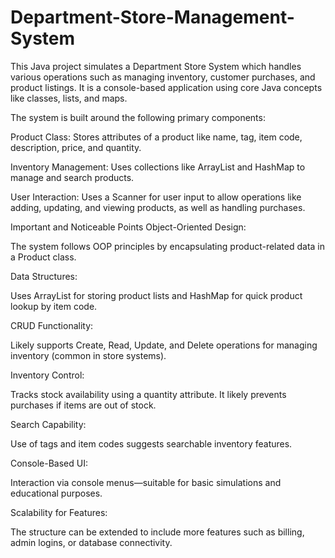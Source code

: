 # Department-Store-Management-System
This Java project simulates a Department Store System which handles various operations such as managing inventory, customer purchases, and product listings. It is a console-based application using core Java concepts like classes, lists, and maps.


The system is built around the following primary components:

Product Class: Stores attributes of a product like name, tag, item code, description, price, and quantity.

Inventory Management: Uses collections like ArrayList and HashMap to manage and search products.

User Interaction: Uses a Scanner for user input to allow operations like adding, updating, and viewing products, as well as handling purchases.



Important and Noticeable Points
Object-Oriented Design:

The system follows OOP principles by encapsulating product-related data in a Product class.

Data Structures:

Uses ArrayList for storing product lists and HashMap for quick product lookup by item code.

CRUD Functionality:

Likely supports Create, Read, Update, and Delete operations for managing inventory (common in store systems).

Inventory Control:

Tracks stock availability using a quantity attribute. It likely prevents purchases if items are out of stock.

Search Capability:

Use of tags and item codes suggests searchable inventory features.

Console-Based UI:

Interaction via console menus—suitable for basic simulations and educational purposes.

Scalability for Features:

The structure can be extended to include more features such as billing, admin logins, or database connectivity.
